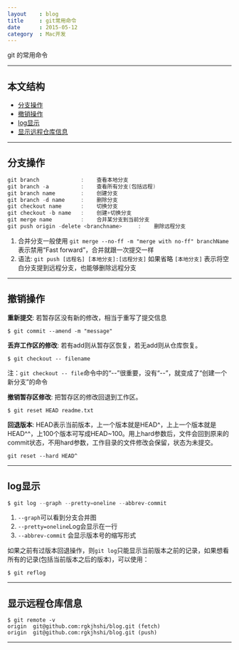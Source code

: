 ```yaml
---
layout    : blog
title     : git常用命令
date      : 2015-05-12 
category  : Mac开发  
---
```



git 的常用命令




*****
## 本文结构

* [分支操作](#branch)
* [撤销操作](#reset)
* [log显示](#log)
* [显示远程仓库信息](#remote)


*****

<h2 id="branch"> 分支操作 </h2>

```java
git branch             :    查看本地分支
git branch -a          :    查看所有分支(包括远程)
git branch name        :    创建分支
git branch -d name     :    删除分支
git checkout name      :    切换分支
git checkout -b name   :    创建+切换分支
git merge name         :    合并某分支到当前分支
git push origin -delete <branchname>     :    删除远程分支
```

1. 合并分支一般使用 `git merge --no-ff -m "merge with no-ff" branchName` 表示禁用“Fast forward”，合并就跟一次提交一样
2. 语法: `git push [远程名] [本地分支]:[远程分支]` 如果省略 `[本地分支]` 表示将空白分支提到远程分支，也能够删除远程分支

*****

<h2 id="reset"> 撤销操作 </h2>

**重新提交**: 若暂存区没有新的修改，相当于重写了提交信息

```
$ git commit --amend -m "message"
```

**丢弃工作区的修改**: 若有add则从暂存区恢复，若无add则从仓库恢复。

```
$ git checkout -- filename
```
注：`git checkout -- file`命令中的“--”很重要，没有“--”，就变成了“创建一个新分支”的命令  

**撤销暂存区修改**: 把暂存区的修改回退到工作区。

```
$ git reset HEAD readme.txt
```

**回退版本**: HEAD表示当前版本，上一个版本就是HEAD^，上上一个版本就是HEAD^^，上100个版本可写成HEAD~100。用上hard参数后，文件会回到原来的commit状态，不用hard参数，工作目录的文件修改会保留，状态为未提交。

```
git reset --hard HEAD^
```

*****

<h2 id="log"> log显示 </h2>

```java
$ git log --graph --pretty=oneline --abbrev-commit
```
1. `--graph`可以看到分支合并图
2. `--pretty=oneline`Log会显示在一行 
3. `--abbrev-commit` 会显示版本号的缩写形式

如果之前有过版本回退操作，则`git log`只能显示当前版本之前的记录，如果想看所有的记录(包括当前版本之后的版本)，可以使用：

```
$ git reflog
```

*****

<h2 id="remote"> 显示远程仓库信息 </h2>

```
$ git remote -v
origin  git@github.com:rgkjhshi/blog.git (fetch)
origin  git@github.com:rgkjhshi/blog.git (push)
```

*****
